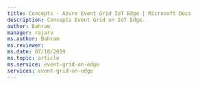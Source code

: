 ```yaml
---
title: Concepts - Azure Event Grid IoT Edge | Microsoft Docs 
description: Concepts Event Grid on IoT Edge.  
author: Bahram
manager: rajarv
ms.author: Bahram
ms.reviewer: 
ms.date: 07/18/2019
ms.topic: article
ms.service: event-grid-on-edge
services: event-grid-on-edge
---
```


